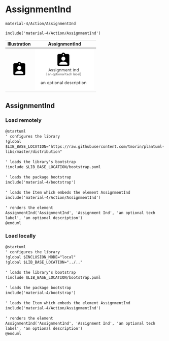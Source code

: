 # AssignmentInd


```text
material-4/Action/AssignmentInd
```

```text
include('material-4/Action/AssignmentInd')
```



| Illustration | AssignmentInd |
| :---: | :---: |
| ![illustration for Illustration](../../material-4/Action/AssignmentInd.png) | ![illustration for AssignmentInd](../../material-4/Action/AssignmentInd.Local.png) |




## AssignmentInd

### Load remotely
```plantuml
@startuml
' configures the library
!global $LIB_BASE_LOCATION="https://raw.githubusercontent.com/tmorin/plantuml-libs/master/distribution"

' loads the library's bootstrap
!include $LIB_BASE_LOCATION/bootstrap.puml

' loads the package bootstrap
include('material-4/bootstrap')

' loads the Item which embeds the element AssignmentInd
include('material-4/Action/AssignmentInd')

' renders the element
AssignmentInd('AssignmentInd', 'Assignment Ind', 'an optional tech label', 'an optional description')
@enduml
```

### Load locally
```plantuml
@startuml
' configures the library
!global $INCLUSION_MODE="local"
!global $LIB_BASE_LOCATION="../.."

' loads the library's bootstrap
!include $LIB_BASE_LOCATION/bootstrap.puml

' loads the package bootstrap
include('material-4/bootstrap')

' loads the Item which embeds the element AssignmentInd
include('material-4/Action/AssignmentInd')

' renders the element
AssignmentInd('AssignmentInd', 'Assignment Ind', 'an optional tech label', 'an optional description')
@enduml
```


